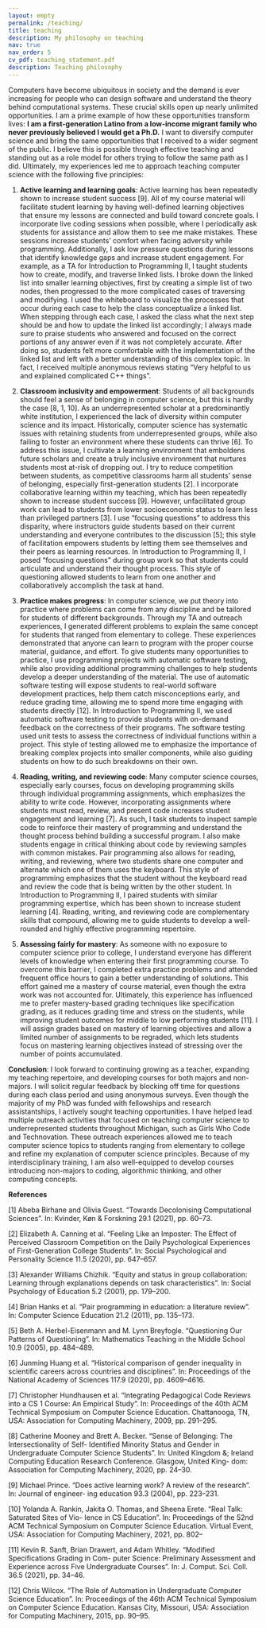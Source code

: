 ```yaml
---
layout: empty
permalink: /teaching/
title: teaching
description: My philosophy on teaching
nav: true
nav_order: 5
cv_pdf: teaching_statement.pdf
description: Teaching philosophy
---
```


Computers have become ubiquitous in society and the demand is ever increasing for people who can design software and understand the theory behind computational systems.
These crucial skills open up nearly unlimited opportunities.
I am a prime example of how these opportunities transform lives: **I am a first-generation Latino from a low-income migrant family who never previously believed I would get a Ph.D.**
I want to diversify computer science and bring the same opportunities that I received to a wider segment of the public.
I believe this is possible through effective teaching and standing out as a role model for others trying to follow the same path as I did.
Ultimately, my experiences led me to approach teaching computer science with the following five principles:

1. **Active learning and learning goals**: Active learning has been repeatedly shown to increase student success [9].
All of my course material will facilitate student learning by having well-defined learning objectives that ensure my lessons are connected and build toward concrete goals.
I incorporate live coding sessions when possible, where I periodically ask students for assistance and allow them to see me make mistakes.
These sessions increase students’ comfort when facing adversity while programming.
Additionally, I ask low pressure questions during lessons that identify knowledge gaps and increase student engagement.
For example, as a TA for Introduction to Programming II, I taught students how to create, modify, and traverse linked lists.
I broke down the linked list into smaller learning objectives, first by creating a simple list of two nodes, then progressed to the more complicated cases of traversing and modifying.
I used the whiteboard to visualize the processes that occur during each case to help the class conceptualize a linked list.
When stepping through each case, I asked the class what the next step should be and how to update the linked list accordingly;
I always made sure to praise students who answered and focused on the correct portions of any answer even if it was not completely accurate.
After doing so, students felt more comfortable with the implementation of the linked list and left with a better understanding of this complex topic.
In fact, I received multiple anonymous reviews stating “Very helpful to us and explained complicated C++ things”.

2. **Classroom inclusivity and empowerment**: Students of all backgrounds should feel a sense of belonging in computer science, but this is hardly the case [8, 1, 10].
As an underrepresented scholar at a predominantly white institution, I experienced the lack of diversity within computer science and its impact.
Historically, computer science has systematic issues with retaining students from underrepresented groups, while also failing to foster an environment where these students can thrive [6].
To address this issue, I cultivate a learning environment that emboldens future scholars and create a truly inclusive environment that nurtures students most at-risk of dropping out.
I try to reduce competition between students, as competitive classrooms harm all students’ sense of belonging, especially first-generation students [2].
I incorporate collaborative learning within my teaching, which has been repeatedly shown to increase student success [9].
However, unfacilitated group work can lead to students from lower socioeconomic status to learn less than privileged partners [3].
I use “focusing questions” to address this disparity, where instructors guide students based on their current understanding and everyone contributes to the discussion [5];
this style of facilitation empowers students by letting them see themselves and their peers as learning resources.
In Introduction to Programming II, I posed “focusing questions” during group work so that students could articulate and understand their thought process.
This style of questioning allowed students to learn from one another and collaboratively accomplish the task at hand.

3. **Practice makes progress**: In computer science, we put theory into practice where problems can come from any discipline and be tailored for students of different backgrounds.
Through my TA and outreach experiences, I generated different problems to explain the same concept for students that ranged from elementary to college.
These experiences demonstrated that anyone can learn to program with the proper course material, guidance, and effort.
To give students many opportunities to practice, I use programming projects with automatic software testing, while also providing additional programming challenges to help students develop a deeper understanding of the material.
The use of automatic software testing will expose students to real-world software development practices, help them catch misconceptions early, and reduce grading time, allowing me to spend more time engaging with students directly [12].
In Introduction to Programming II, we used automatic software testing to provide students with on-demand feedback on the correctness of their programs.
The software testing used unit tests to assess the correctness of individual functions within a project.
This style of testing allowed me to emphasize the importance of breaking complex projects into smaller components, while also guiding students on how to do such breakdowns on their own.

4. **Reading, writing, and reviewing code**: Many computer science courses, especially early courses, focus on developing programming skills through individual programming assignments, which emphasizes the ability to write code.
However, incorporating assignments where students must read, review, and present code increases student engagement and learning [7].
As such, I task students to inspect sample code to reinforce their mastery of programming and understand the thought process behind building a successful program.
I also make students engage in critical thinking about code by reviewing samples with common mistakes.
Pair programming also allows for reading, writing, and reviewing, where two students share one computer and alternate which one of them uses the keyboard.
This style of programming emphasizes that the student without the keyboard read and review the code that is being written by the other student.
In Introduction to Programming II, I paired students with similar programming expertise, which has been shown to increase student learning [4].
Reading, writing, and reviewing code are complementary skills that compound, allowing me to guide students to develop a well-rounded and highly effective programming repertoire.

5. **Assessing fairly for mastery**: As someone with no exposure to computer science prior to college, I understand everyone has different levels of knowledge when entering their first programming course.
To overcome this barrier, I completed extra practice problems and attended frequent office hours to gain a better understanding of solutions.
This effort gained me a mastery of course material, even though the extra work was not accounted for.
Ultimately, this experience has influenced me to prefer mastery-based grading techniques like specification grading, as it reduces grading time and stress on the students, while improving student outcomes for middle to low performing students [11].
I will assign grades based on mastery of learning objectives and allow a limited number of assignments to be regraded, which lets students focus on mastering learning objectives instead of stressing over the number of points accumulated.

**Conclusion**: I look forward to continuing growing as a teacher, expanding my teaching repertoire, and developing courses for both majors and non-majors.
I will solicit regular feedback by blocking off time for questions during each class period and using anonymous surveys.
Even though the majority of my PhD was funded with fellowships and research assistantships, I actively sought teaching opportunities.
I have helped lead multiple outreach activities that focused on teaching computer science to underrepresented students throughout Michigan, such as Girls Who Code and Technovation.
These outreach experiences allowed me to teach computer science topics to students ranging from elementary to college and refine my explanation of computer science principles.
Because of my interdisciplinary training, I am also well-equipped to develop courses introducing non-majors to coding, algorithmic thinking, and other computing concepts.


**References**

[1] Abeba Birhane and Olivia Guest. “Towards Decolonising Computational Sciences”. In: Kvinder,
Køn & Forskning 29.1 (2021), pp. 60–73.

[2] Elizabeth A. Canning et al. “Feeling Like an Imposter: The Effect of Perceived Classroom
Competition on the Daily Psychological Experiences of First-Generation College Students”. In:
Social Psychological and Personality Science 11.5 (2020), pp. 647–657.

[3] Alexander Williams Chizhik. “Equity and status in group collaboration: Learning through
explanations depends on task characteristics”. In: Social Psychology of Education 5.2 (2001),
pp. 179–200.

[4] Brian Hanks et al. “Pair programming in education: a literature review”. In: Computer Science
Education 21.2 (2011), pp. 135–173.

[5] Beth A. Herbel-Eisenmann and M. Lynn Breyfogle. “Questioning Our Patterns of Questioning”.
In: Mathematics Teaching in the Middle School 10.9 (2005), pp. 484–489.

[6] Junming Huang et al. “Historical comparison of gender inequality in scientific careers across
countries and disciplines”. In: Proceedings of the National Academy of Sciences 117.9 (2020),
pp. 4609–4616.

[7] Christopher Hundhausen et al. “Integrating Pedagogical Code Reviews into a CS 1 Course: An
Empirical Study”. In: Proceedings of the 40th ACM Technical Symposium on Computer Science
Education. Chattanooga, TN, USA: Association for Computing Machinery, 2009, pp. 291–295.

[8] Catherine Mooney and Brett A. Becker. “Sense of Belonging: The Intersectionality of Self-
Identified Minority Status and Gender in Undergraduate Computer Science Students”. In:
United Kingdom &; Ireland Computing Education Research Conference. Glasgow, United King-
dom: Association for Computing Machinery, 2020, pp. 24–30.

[9] Michael Prince. “Does active learning work? A review of the research”. In: Journal of engineer-
ing education 93.3 (2004), pp. 223–231.

[10] Yolanda A. Rankin, Jakita O. Thomas, and Sheena Erete. “Real Talk: Saturated Sites of Vio-
lence in CS Education”. In: Proceedings of the 52nd ACM Technical Symposium on Computer
Science Education. Virtual Event, USA: Association for Computing Machinery, 2021, pp. 802–


[11] Kevin R. Sanft, Brian Drawert, and Adam Whitley. “Modified Specifications Grading in Com-
puter Science: Preliminary Assessment and Experience across Five Undergraduate Courses”.
In: J. Comput. Sci. Coll. 36.5 (2021), pp. 34–46.

[12] Chris Wilcox. “The Role of Automation in Undergraduate Computer Science Education”. In:
Proceedings of the 46th ACM Technical Symposium on Computer Science Education. Kansas
City, Missouri, USA: Association for Computing Machinery, 2015, pp. 90–95.
